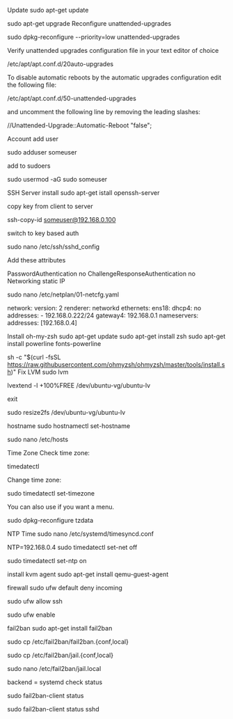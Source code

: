 Update
sudo apt-get update

sudo apt-get upgrade
Reconfigure unattended-upgrades

sudo dpkg-reconfigure --priority=low unattended-upgrades

Verify unattended upgrades configuration file in your text editor of choice

/etc/apt/apt.conf.d/20auto-upgrades

To disable automatic reboots by the automatic upgrades configuration edit the following file:

/etc/apt/apt.conf.d/50-unattended-upgrades

and uncomment the following line by removing the leading slashes:

//Unattended-Upgrade::Automatic-Reboot "false";

Account
add user

sudo adduser someuser

add to sudoers

sudo usermod -aG sudo someuser

SSH Server
install sudo apt-get istall openssh-server

copy key from client to server

ssh-copy-id someuser@192.168.0.100

switch to key based auth

sudo nano /etc/ssh/sshd_config

Add these attributes

PasswordAuthentication no
ChallengeResponseAuthentication no
Networking
static IP

sudo nano /etc/netplan/01-netcfg.yaml

network:
  version: 2
  renderer: networkd
  ethernets:
    ens18:
     dhcp4: no
     addresses:
        - 192.168.0.222/24
     gateway4: 192.168.0.1
     nameservers:
       addresses: [192.168.0.4]

Install oh-my-zsh
sudo apt-get update
sudo apt-get install zsh
sudo apt-get install powerline fonts-powerline

sh -c "$(curl -fsSL https://raw.githubusercontent.com/ohmyzsh/ohmyzsh/master/tools/install.sh)"
Fix LVM
sudo lvm

lvextend -l +100%FREE /dev/ubuntu-vg/ubuntu-lv

exit

sudo resize2fs /dev/ubuntu-vg/ubuntu-lv

hostname
sudo hostnamectl set-hostname

sudo nano /etc/hosts

Time Zone
Check time zone:

timedatectl

Change time zone:

sudo timedatectl set-timezone

You can also use if you want a menu.

sudo dpkg-reconfigure tzdata

NTP Time
sudo nano /etc/systemd/timesyncd.conf

NTP=192.168.0.4
sudo timedatectl set-net off

sudo timedatectl set-ntp on

install kvm agent
sudo apt-get install qemu-guest-agent

firewall
sudo ufw default deny incoming

sudo ufw allow ssh

sudo ufw enable

fail2ban
sudo apt-get install fail2ban

sudo cp /etc/fail2ban/fail2ban.{conf,local}

sudo cp /etc/fail2ban/jail.{conf,local}

sudo nano /etc/fail2ban/jail.local

backend = systemd
check status

sudo fail2ban-client status

sudo fail2ban-client status sshd
